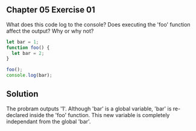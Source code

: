 ## Chapter 05 Exercise 01

What does this code log to the console? Does executing the 'foo' function affect the output? Why or why not?

```javascript
let bar = 1;
function foo() {
  let bar = 2;
}

foo();
console.log(bar);
```

## Solution
The probram outputs '1'. Although 'bar' is a global variable, 'bar' is re-declared inside the 'foo' function. This new variable is completely independant from the global 'bar'.
